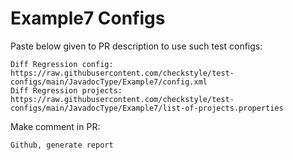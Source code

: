 # Example7 Configs
Paste below given to PR description to use such test configs:
```
Diff Regression config: https://raw.githubusercontent.com/checkstyle/test-configs/main/JavadocType/Example7/config.xml
Diff Regression projects: https://raw.githubusercontent.com/checkstyle/test-configs/main/JavadocType/Example7/list-of-projects.properties
```
Make comment in PR:
```
Github, generate report
```
